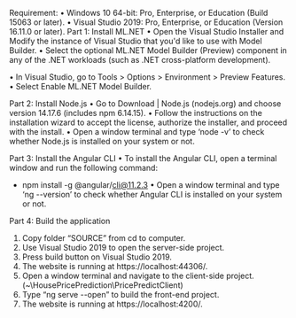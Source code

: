Requirement:
•	Windows 10 64-bit: Pro, Enterprise, or Education (Build 15063 or later).
•	Visual Studio 2019: Pro, Enterprise, or Education (Version 16.11.0 or later).
Part 1: Install ML.NET
•	Open the Visual Studio Installer and Modify the instance of Visual Studio that you'd like to use with Model Builder.
•	Select the optional ML.NET Model Builder (Preview) component in any of the .NET workloads (such as .NET cross-platform development).
 
•	In Visual Studio, go to Tools > Options > Environment > Preview Features.
•	Select Enable ML.NET Model Builder.
 

Part 2: Install Node.js
•	Go to Download | Node.js (nodejs.org) and choose version 14.17.6 (includes npm 6.14.15).
•	Follow the instructions on the installation wizard to accept the license, authorize the installer, and proceed with the install.
•	Open a window terminal and type ‘node -v’ to check whether Node.js is installed on your system or not.

Part 3: Install the Angular CLI
•	To install the Angular CLI, open a terminal window and run the following command:
-	npm install -g @angular/cli@11.2.3
•	Open a window terminal and type ‘ng --version’ to check whether Angular CLI is installed on your system or not.

Part 4: Build the application
1.	Copy folder “SOURCE” from cd to computer. 
2.	Use Visual Studio 2019 to open the server-side project.
3.	Press build button on Visual Studio 2019.
4.	The website is running at https://localhost:44306/.
5.	Open a window terminal and navigate to the client-side project. (~\HousePricePrediction\PricePredictClient)
6.	Type “ng serve --open” to build the front-end project.
7.	The website is running at https://localhost:4200/.